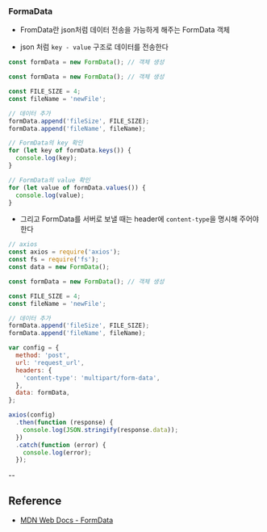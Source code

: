 ### FormaData

- FromData란 json처럼 데이터 전송을 가능하게 해주는 FormData 객체

- json 처럼 `key - value` 구조로 데이터를 전송한다

```javascript
const formData = new FormData(); // 객체 생성
```

```javascript
const formData = new FormData(); // 객체 생성

const FILE_SIZE = 4;
const fileName = 'newFile';

// 데이터 추가
formData.append('fileSize', FILE_SIZE);
formData.append('fileName', fileName);

// FormData의 key 확인
for (let key of formData.keys()) {
  console.log(key);
}

// FormData의 value 확인
for (let value of formData.values()) {
  console.log(value);
}
```

- 그리고 FormData를 서버로 보낼 때는 header에 `content-type`을 명시해 주어야 한다

```javascript
// axios
const axios = require('axios');
const fs = require('fs');
const data = new FormData();

const formData = new FormData(); // 객체 생성

const FILE_SIZE = 4;
const fileName = 'newFile';

// 데이터 추가
formData.append('fileSize', FILE_SIZE);
formData.append('fileName', fileName);

var config = {
  method: 'post',
  url: 'request_url',
  headers: {
    'content-type': 'multipart/form-data',
  },
  data: formData,
};

axios(config)
  .then(function (response) {
    console.log(JSON.stringify(response.data));
  })
  .catch(function (error) {
    console.log(error);
  });
```

--

## Reference

- [MDN Web Docs - FormData](https://developer.mozilla.org/ko/docs/Web/API/FormData/FormData)
